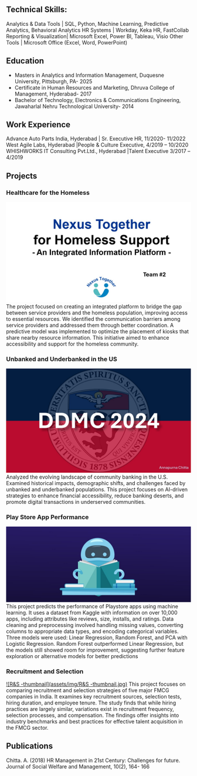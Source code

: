 
## Technical Skills: 

Analytics & Data Tools	 | SQL, Python, Machine Learning, Predictive Analytics, Behavioral Analytics
HR Systems		 | Workday, Keka HR, FastCollab
Reporting & Visualization| Microsoft Excel, Power BI, Tableau, Visio
Other Tools		 | Microsoft Office (Excel, Word, PowerPoint)


## Education
- Masters in Analytics and Information Management, Duquesne University, Pittsburgh, PA- 2025
- Certificate in Human Resources and Marketing, Dhruva College of Management, Hyderabad- 2017
- Bachelor of Technology, Electronics & Communications Engineering, Jawaharlal Nehru Technological University- 2014

## Work Experience
Advance Auto Parts India, Hyderabad | Sr. Executive HR, 11/2020- 11/2022
West Agile Labs, Hyderabad 	    |People & Culture Executive, 4/2019 – 10/2020
WHISHWORKS IT Consulting Pvt.Ltd., Hyderabad |Talent Executive 3/2017 –4/2019

## Projects 
### Healthcare for the Homeless
[![SA-ppt-thumbnail](assets/img/SA-ppt-thumbnail.jpg)](https://docs.google.com/presentation/d/1NpVTAZD9YNyka-h1uKo10bC3QUTqcLiw/edit?usp=sharing&ouid=115402700299788106746&rtpof=true&sd=true)
The project focused on creating an integrated platform to bridge the gap between service providers and the homeless population, improving access to essential resources. We identified the communication barriers among service providers and addressed them through better coordination. A predictive model was implemented to optimize the placement of kiosks that share nearby resource information. This initiative aimed to enhance accessibility and support for the homeless community.

### Unbanked and Underbanked in the US
[![Presentation Thumbnail](assets/img/ppt-thumbnail.jpg)](https://docs.google.com/presentation/d/11rj7B6jRGxfL4Ph5CakmogAKTQ8OHXp0/edit?usp=sharing&ouid=115402700299788106746&rtpof=true&sd=true)
Analyzed the evolving landscape of community banking in the U.S. Examined historical impacts, demographic shifts, and challenges faced by unbanked and underbanked populations. This project focuses on AI-driven strategies to enhance financial accessibility, reduce banking deserts, and promote digital transactions in underserved communities. 

### Play Store App Performance
[![ML-thumbnail](assets/img/ML-thumbnail.jpg)]([https://docs.google.com/presentation/d/11rj7B6jRGxfL4Ph5CakmogAKTQ8OHXp0/edit?usp=sharing&ouid=115402700299788106746&rtpof=true&sd=true](https://drive.google.com/file/d/1tj6O-cbkmosb_dyG1--9vEEtJirbQvTP/view?usp=sharing))
This project predicts the performance of Playstore apps using machine learning. It uses a dataset from Kaggle with information on over 10,000 apps, including attributes like reviews, size, installs, and ratings. Data cleaning and preprocessing involved handling missing values, converting columns to appropriate data types, and encoding categorical variables. Three models were used: Linear Regression, Random Forest, and PCA with Logistic Regression. Random Forest outperformed Linear Regression, but the models still showed room for improvement, suggesting further feature exploration or alternative models for better predictions

### Recruitment and Selection 
[![R&S -thumbnail](assets/img/R&S -thumbnail.jpg)](https://drive.google.com/file/d/1a99XrRGjP3WP5f0rY6FRSrezpzRUfoqZ/view?usp=sharing)
This project focuses on comparing recruitment and selection strategies of five major FMCG companies in India. It examines key recruitment sources, selection tests, hiring duration, and employee tenure. The study finds that while hiring practices are largely similar, variations exist in recruitment frequency, selection processes, and compensation. The findings offer insights into industry benchmarks and best practices for effective talent acquisition in the FMCG sector.

## Publications
Chitta. A. (2018) HR Management in 21st Century: Challenges for future. Journal of Social Welfare and Management, 10(2), 164- 166
   
